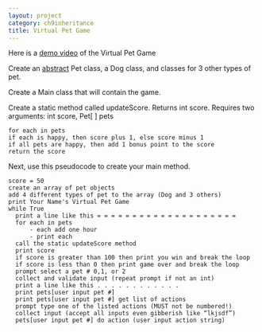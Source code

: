```yaml
---
layout: project
category: ch9inheritance
title: Virtual Pet Game
---
```


Here is a [demo video](https://drive.google.com/file/d/12lmCfq5ru7Vth4apWrTKk2eomeqEvJ-J/view?usp=sharing) of the Virtual Pet Game

Create an [abstract](https://www.w3schools.com/java/java_abstract.asp) Pet class, a Dog class, and classes for 3 other types of pet.

Create a Main class that will contain the game.

Create a static method called updateScore. Returns int score. Requires two arguments: int score, Pet[ ] pets
```
for each in pets
if each is happy, then score plus 1, else score minus 1
if all pets are happy, then add 1 bonus point to the score
return the score
```

Next, use this pseudocode to create your main method.

```
score = 50
create an array of pet objects
add 4 different types of pet to the array (Dog and 3 others)
print Your Name's Virtual Pet Game
while True
  print a line like this = = = = = = = = = = = = = = = = = = = =
  for each in pets
      - each add one hour
      - print each
  call the static updateScore method
  print score
  if score is greater than 100 then print you win and break the loop
  if score is less than 0 then print game over and break the loop
  prompt select a pet # 0,1, or 2
  collect and validate input (repeat prompt if not an int)
  print a line like this . . . . . . . . . . . .
  print pets[user input pet #]
  print pets[user input pet #] get list of actions
  prompt type one of the listed actions (MUST not be numbered!)
  collect input (accept all inputs even gibberish like “lkjsdf”)
  pets[user input pet #] do action (user input action string)
```
